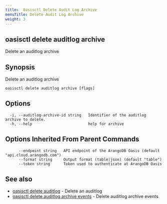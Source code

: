 ```yaml
---
title:  Oasisctl Delete Audit Log Archive
menuTitle: Delete Audit Log Archive
weight: 3
---
```

## oasisctl delete auditlog archive

Delete an auditlog archive

## Synopsis
Delete an auditlog archive

```
oasisctl delete auditlog archive [flags]
```

## Options
```
  -i, --auditlog-archive-id string   Identifier of the auditlog archive to delete.
  -h, --help                         help for archive
```

## Options Inherited From Parent Commands
```
      --endpoint string   API endpoint of the ArangoDB Oasis (default "api.cloud.arangodb.com")
      --format string     Output format (table|json) (default "table")
      --token string      Token used to authenticate at ArangoDB Oasis
```

## See also
* [oasisctl delete auditlog](delete-auditlog.md)	 - Delete an auditlog
* [oasisctl delete auditlog archive events](delete-auditlog-archive-events.md)	 - Delete auditlog archive events

